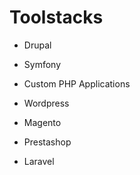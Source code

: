 Toolstacks
==========

* Drupal
* Symfony

* Custom PHP Applications

* Wordpress
* Magento
* Prestashop
* Laravel
